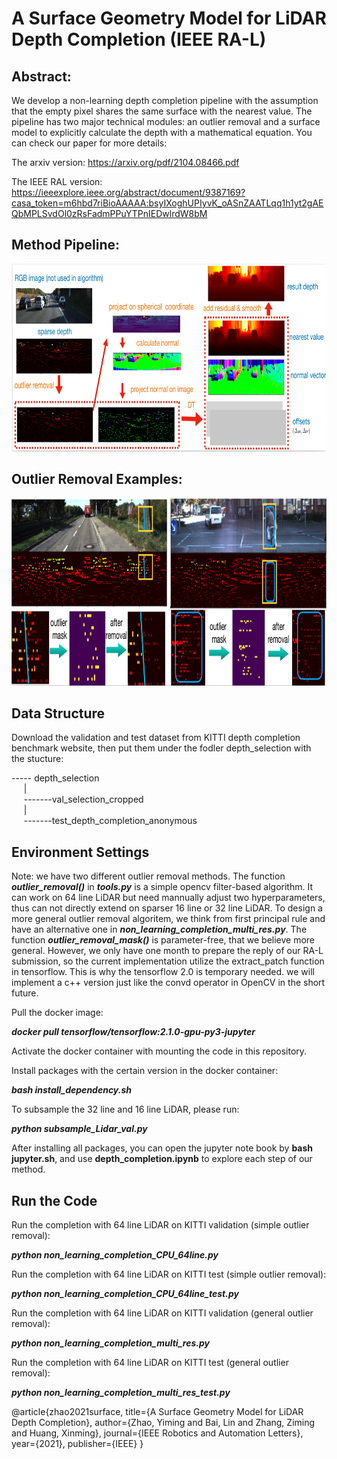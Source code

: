 # A Surface Geometry Model for LiDAR Depth Completion (IEEE RA-L) 

## Abstract:

We develop a non-learning depth completion pipeline with the assumption that the empty pixel shares the same surface with the nearest value. The pipeline has two major technical modules: an outlier removal and a surface model to explicitly calculate the depth with a mathematical equation. You can check our paper for more details:

The arxiv version: https://arxiv.org/pdf/2104.08466.pdf

The IEEE RAL version: https://ieeexplore.ieee.org/abstract/document/9387169?casa_token=m6hbd7riBioAAAAA:bsyIXoghUPIyvK_oASnZAATLqq1h1yt2gAEQbMPLSvdOl0zRsFadmPPuYTPnIEDwlrdW8bM


## Method Pipeline:
<p align="center">
<img src="/demo/pipeline.png" alt="pipeline" width="800" height="300">
</p>

## Outlier Removal Examples:
<p align="center">
<img src="/demo/outlier_removal.png" alt="outlier_removal" width="700" height="300">
</p>



## Data Structure


Download the validation and test dataset from KITTI depth completion benchmark website, then put them under the fodler depth_selection with the stucture:

----- depth_selection\
&nbsp;&nbsp;&nbsp;&nbsp;&nbsp;|\
&nbsp;&nbsp;&nbsp;&nbsp;&nbsp;-------val_selection_cropped\
&nbsp;&nbsp;&nbsp;&nbsp;&nbsp;|\
&nbsp;&nbsp;&nbsp;&nbsp;&nbsp;-------test_depth_completion_anonymous



## Environment Settings


Note: we have two different outlier removal methods. The function ***outlier_removal()*** in ***tools.py*** is a simple opencv filter-based algorithm. It can work on 64 line LiDAR but need mannually adjust two hyperparameters, thus can not directly extend on sparser 16 line or 32 line LiDAR. To design a more general outlier removal algoritem, we think from first principal rule and have an alternative one in ***non_learning_completion_multi_res.py***. The function ***outlier_removal_mask()*** is parameter-free, that we believe more general. However, we only have one month to prepare the reply of our RA-L submission, so the current implementation utilize the extract_patch function in tensorflow. This is why the tensorflow 2.0 is temporary needed. we will implement a c++ version just like the convd operator in OpenCV in the short future.

Pull the docker image:

***docker pull tensorflow/tensorflow:2.1.0-gpu-py3-jupyter***


Activate the docker container with mounting the code in this repository.

Install packages with the certain version in the docker container:

***bash install_dependency.sh***


To subsample the 32 line and 16 line LiDAR, please run:

***python subsample_Lidar_val.py***


After installing all packages, you can open the jupyter note book by **bash jupyter.sh**, and use **depth_completion.ipynb** to explore each step of our method.



## Run the Code 


Run the completion with 64 line LiDAR on KITTI validation (simple outlier removal):

***python non_learning_completion_CPU_64line.py***

Run the completion with 64 line LiDAR on KITTI test (simple outlier removal):

***python non_learning_completion_CPU_64line_test.py***



Run the completion with 64 line LiDAR on KITTI validation (general outlier removal):

***python non_learning_completion_multi_res.py***

Run the completion with 64 line LiDAR on KITTI test (general outlier removal):

***python non_learning_completion_multi_res_test.py***


@article{zhao2021surface,
  title={A Surface Geometry Model for LiDAR Depth Completion},
  author={Zhao, Yiming and Bai, Lin and Zhang, Ziming and Huang, Xinming},
  journal={IEEE Robotics and Automation Letters},
  year={2021},
  publisher={IEEE}
}
 
